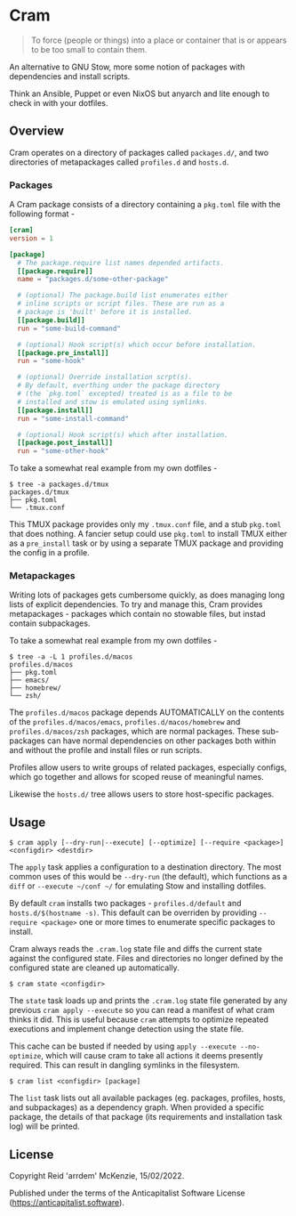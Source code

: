 # Cram

> To force (people or things) into a place or container that is or appears to be too small to contain them.

An alternative to GNU Stow, more some notion of packages with dependencies and install scripts.

Think an Ansible, Puppet or even NixOS but anyarch and lite enough to check in with your dotfiles.

## Overview

Cram operates on a directory of packages called `packages.d/`, and two directories of metapackages called `profiles.d` and `hosts.d`.

### Packages

A Cram package consists of a directory containing a `pkg.toml` file with the following format -

```toml
[cram]
version = 1

[package]
  # The package.require list names depended artifacts.
  [[package.require]]
  name = "packages.d/some-other-package"

  # (optional) The package.build list enumerates either
  # inline scripts or script files. These are run as a
  # package is 'built' before it is installed.
  [[package.build]]
  run = "some-build-command"

  # (optional) Hook script(s) which occur before installation.
  [[package.pre_install]]
  run = "some-hook"

  # (optional) Override installation scrpt(s).
  # By default, everthing under the package directory
  # (the `pkg.toml` excepted) treated is as a file to be
  # installed and stow is emulated using symlinks.
  [[package.install]]
  run = "some-install-command"

  # (optional) Hook script(s) which after installation.
  [[package.post_install]]
  run = "some-other-hook"
```

To take a somewhat real example from my own dotfiles -

```shell
$ tree -a packages.d/tmux
packages.d/tmux
├── pkg.toml
└── .tmux.conf
```

This TMUX package provides only my `.tmux.conf` file, and a stub `pkg.toml` that does nothing.
A fancier setup could use `pkg.toml` to install TMUX either as a `pre_install` task or by using a separate TMUX package and providing the config in a profile.

### Metapackages

Writing lots of packages gets cumbersome quickly, as does managing long lists of explicit dependencies.
To try and manage this, Cram provides metapackages - packages which contain no stowable files, but instad contain subpackages.

To take a somewhat real example from my own dotfiles -

```shell
$ tree -a -L 1 profiles.d/macos
profiles.d/macos
├── pkg.toml
├── emacs/
├── homebrew/
└── zsh/
```

The `profiles.d/macos` package depends AUTOMATICALLY on the contents of the `profiles.d/macos/emacs`, `profiles.d/macos/homebrew` and `profiles.d/macos/zsh` packages, which are normal packages.
These sub-packages can have normal dependencies on other packages both within and without the profile and install files or run scripts.

Profiles allow users to write groups of related packages, especially configs, which go together and allows for scoped reuse of meaningful names.

Likewise the `hosts.d/` tree allows users to store host-specific packages.

## Usage

```
$ cram apply [--dry-run|--execute] [--optimize] [--require <package>] <configdir> <destdir>
```

The `apply` task applies a configuration to a destination directory.
The most common uses of this would be `--dry-run` (the default), which functions as a `diff` or `--execute ~/conf ~/` for emulating Stow and installing dotfiles.

By default `cram` installs two packages - `profiles.d/default` and `hosts.d/$(hostname -s)`.
This default can be overriden by providing `--require <package>` one or more times to enumerate specific packages to install.

Cram always reads the `.cram.log` state file and diffs the current state against the configured state.
Files and directories no longer defined by the configured state are cleaned up automatically.

```
$ cram state <configdir>
```

The `state` task loads up and prints the `.cram.log` state file generated by any previous `cram apply --execute` so you can read a manifest of what cram thinks it did.
This is useful because `cram` attempts to optimize repeated executions and implement change detection using the state file.

This cache can be busted if needed by using `apply --execute --no-optimize`, which will cause cram to take all actions it deems presently required.
This can result in dangling symlinks in the filesystem.

```
$ cram list <configdir> [package]
```

The `list` task lists out all available packages (eg. packages, profiles, hosts, and subpackages) as a dependency graph.
When provided a specific package, the details of that package (its requirements and installation task log) will be printed.

## License

Copyright Reid 'arrdem' McKenzie, 15/02/2022.

Published under the terms of the Anticapitalist Software License (https://anticapitalist.software).
